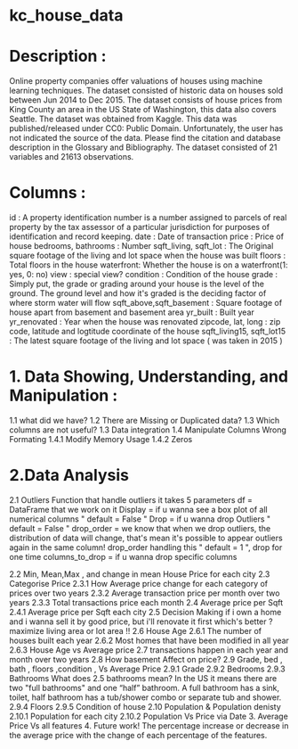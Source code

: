 # kc_house_data
# Description :
Online property companies offer valuations of houses using machine learning techniques. The dataset consisted of historic data on houses sold between Jun 2014 to Dec 2015.
The dataset consists of house prices from King County an area in the US State of Washington, this data also covers Seattle. The dataset was obtained from Kaggle. This data was published/released under CC0: Public Domain. Unfortunately, the user has not indicated the source of the data. Please find the citation and database description in the Glossary and Bibliography. The dataset consisted of 21 variables and 21613 observations.

# Columns :
id : A property identification number is a number assigned to parcels of real property by the tax assessor of a particular jurisdiction for purposes of identification and record keeping.
date : Date of transaction
price : Price of house
bedrooms, bathrooms : Number
sqft_living, sqft_lot : The Original square footage of the living and lot space when the house was built
floors : Total floors in the house
waterfront: Whether the house is on a waterfront(1: yes, 0: no)
view : special view?
condition : Condition of the house
grade : Simply put, the grade or grading around your house is the level of the ground. The ground level and how it's graded is the deciding factor of where storm water will flow
sqft_above,sqft_basement : Square footage of house apart from basement and basement area
yr_built : Built year
yr_renovated : Year when the house was renovated
zipcode, lat, long : zip code, latitude and logtitude coordinate of the house
sqft_living15, sqft_lot15 : The latest square footage of the living and lot space ( was taken in 2015 )

# 1. Data Showing, Understanding, and Manipulation :
1.1 what did we have?
1.2 There are Missing or Duplicated data?
1.3 Which columns are not useful?
1.3 Data integration
1.4 Manipulate Columns Wrong Formating
1.4.1 Modify Memory Usage
1.4.2 Zeros
# 2.Data Analysis
2.1 Outliers
Function that handle outliers
it takes 5 parameters
df = DataFrame that we work on it
Display = if u wanna see a box plot of all numerical columns " default = False "
Drop = if u wanna drop Outliers " default = False "
drop_order = we know that when we drop outliers, the distribution of data will change, that's mean it's possible to appear outliers again in the same column! drop_order handling this " default = 1 ", drop for one time
columns_to_drop = if u wanna drop specific columns

2.2 Min, Mean,Max , and change in mean House Price for each city
2.3 Categorise Price
2.3.1 How Average price change for each category of prices over two years
2.3.2 Average transaction price per month over two years
2.3.3 Total transactions price each month
2.4 Average price per Sqft
2.4.1 Average price per Sqft each city
2.5 Decision Making
if i own a home and i wanna sell it by good price, but i'll renovate it first which's better ? maximize living area or lot area !!
2.6 House Age
2.6.1 The number of houses built each year
2.6.2 Most homes that have been modified in all year
2.6.3 House Age vs Average price
2.7 transactions happen in each year and month over two years
2.8 How basement Affect on price?
2.9 Grade, bed , bath , floors ,condition , Vs Average Price
2.9.1 Grade
2.9.2 Bedrooms
2.9.3 Bathrooms
What does 2.5 bathrooms mean? In the US it means there are two "full bathrooms" and one “half” bathroom.
A full bathroom has a sink, toilet, half bathroom has a tub/shower combo or separate tub and shower.
2.9.4 Floors
2.9.5 Condition of house
2.10 Population & Population denisty
2.10.1 Population for each city
2.10.2 Population Vs Price via Date
3. Average Price Vs all features
4. Future work!
The percentage increase or decrease in the average price with the change of each percentage of the features.
